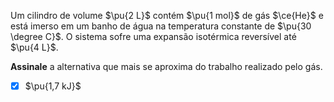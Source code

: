 Um cilindro de volume $\pu{2 L}$ contém $\pu{1 mol}$ de gás $\ce{He}$ e está imerso em um banho de água na temperatura constante de $\pu{30 \degree C}$. O sistema sofre uma expansão isotérmica reversível até $\pu{4 L}$. 

**Assinale** a alternativa que mais se aproxima do trabalho realizado pelo gás.

- [x] $\pu{1,7 kJ}$
